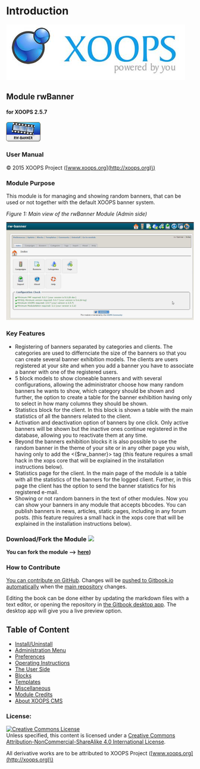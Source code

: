 # Introduction

![logoXoops.jpg](.gitbook/assets/logoxoops%20%282%29.jpg)

## Module rwBanner

#### for XOOPS 2.5.7

![logoModule.png](.gitbook/assets/logomodule%20%281%29.png)

### User Manual

© 2015 XOOPS Project \([www.xoops.org](http://xoops.org)\)

### Module Purpose

This module is for managing and showing random banners, that can be used or not together with the default XOOPS banner system.

 _Figure 1: Main view of the rwBanner Module \(Admin side\)_

![image001.png](.gitbook/assets/image001%20%281%29.jpg)

### Key Features

* Registering of banners separated by categories and clients. The categories are used to differnciate the size of the banners so that you can create several banner exhibition models. The clients are users registered at your site and when you add a banner you have to associate a banner with one of the registered users.
* 5 block models to show cloneable banners and with several configurations, allowing the administrator choose how many random banners he wants to show, which category should be shown and further, the option to create a table for the banner exhibition having only to select in how many columns they should be shown.
* Statistics block for the client. In this block is shown a table with the main statistics of all the banners related to the client.
* Activation and deactivation option of banners by one click. Only active banners will be shown but the inactive ones continue registered in the database, allowing you to reactivate them at any time.
* Beyond the banners exhibition blocks it is also possible to use the random banner in the theme of your site or in any other page you wish, having only to add the &lt;{$rw\_banner}&gt; tag \(this feature requires a small hack in the xops core that will be explained in the installation instructions below\).
* Statistics page for the client. In the main page of the module is a table with all the statistics of the banners for the logged client. Further, in this page the client has the option to send the banner statistics for his registered e-mail.
* Showing or not random banners in the text of other modules. Now you can show your banners in any module that accepts bbcodes. You can publish banners in news, articles, static pages, including in any forum posts. \(this feature requires a small hack in the xops core that will be explained in the installation instructions below\).

### Download/Fork the Module ![](http://xoops.org/images/forkit.png)

**You can fork the module --&gt;** [**here**](https://github.com/XoopsModules25x/rwbanner)**\)**

### How to Contribute

[You can contribute on GitHub](https://github.com/XoopsDocs/rwbanner-tutorial). Changes will be [pushed to Gitbook.io automatically](https://www.gitbook.com/book/xoops/rwbanner-tutorial/activity) when the [main repository](https://github.com/XoopsDocs/rwbanner-tutorial) changes.

Editing the book can be done either by updating the markdown files with a text editor, or opening the repository in [the Gitbook desktop app](https://github.com/GitbookIO/editor/blob/master/README.md). The desktop app will give you a live preview option.

## Table of Content

* [Install/Uninstall](install-uninstall.md)
* [Administration Menu](administration-menu.md)
* [Preferences](preferences.md)
* [Operating Instructions](operating-instructions.md)
* [The User Side](the-user-side.md)
* [Blocks](blocks.md)
* [Templates](templates.md)
* [Miscellaneous](other.md) 
* [Module Credits](module-credits.md)
* [About XOOPS CMS](about-xoops-cms.md)

### License:

[![Creative Commons License](https://i.creativecommons.org/l/by-nc-sa/4.0/88x31.png)](http://creativecommons.org/licenses/by-nc-sa/4.0/)  
Unless specified, this content is licensed under a [Creative Commons Attribution-NonCommercial-ShareAlike 4.0 International License](http://creativecommons.org/licenses/by-nc-sa/4.0/).

All derivative works are to be attributed to XOOPS Project \([www.xoops.org](http://xoops.org)\)

